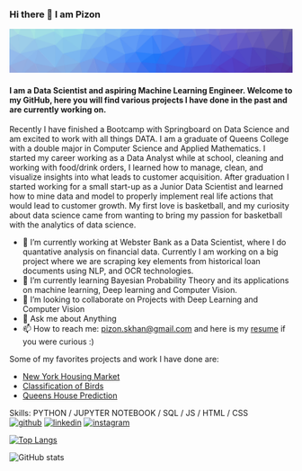 ### Hi there 👋 I am Pizon
![Hi there 👋 I am Pizon](https://github.com/izinex/izinex/blob/main/banner.png)
#### I am a Data Scientist and aspiring Machine Learning Engineer. Welcome to my GitHub, here you will find various projects I have done in the past and are currently working on.


Recently I have finished a Bootcamp with Springboard on Data Science and am excited to work with all things DATA. I am a graduate of Queens College with a double major in Computer Science and Applied Mathematics. I started my career working as a Data Analyst while at school, cleaning and working with food/drink orders, I learned how to manage, clean, and visualize insights into what leads to customer acquisition. After graduation I started working for a small start-up as a Junior Data Scientist and learned how to mine data and model to properly implement real life actions that would lead to customer growth. My first love is basketball, and my curiosity about data science came from wanting to bring my passion for basketball with the analytics of data science.

- 🔭 I’m currently working at Webster Bank as a Data Scientist, where I do quantative analysis on financial data. Currently I am working on a big project where we are scraping key elements from historical loan documents using NLP, and OCR technologies. 
- 🌱 I’m currently learning Bayesian Probability Theory and its applications on machine learning, Deep learning and Computer Vision. 
- 👯 I’m looking to collaborate on Projects with Deep Learning and Computer Vision   
- 💬 Ask me about Anything 
- 📫 How to reach me: pizon.skhan@gmail.com and here is my [resume] if you were curious :)

Some of my favorites projects and work I have done are:
- [New York Housing Market]
- [Classification of Birds]
- [Queens House Prediction]

Skills: PYTHON / JUPYTER NOTEBOOK / SQL / JS / HTML / CSS
<br />
[<img src='https://cdn.jsdelivr.net/npm/simple-icons@3.0.1/icons/github.svg' alt='github' height='40'>](https://github.com/izinex)  [<img src='https://cdn.jsdelivr.net/npm/simple-icons@3.0.1/icons/linkedin.svg' alt='linkedin' height='40'>](https://www.linkedin.com/in/https://www.linkedin.com/in/pizon-shetu//)  [<img src='https://cdn.jsdelivr.net/npm/simple-icons@3.0.1/icons/instagram.svg' alt='instagram' height='40'>](https://www.instagram.com/https://www.instagram.com/pizonks//)  

[resume]: https://github.com/izinex/izinex/blob/main/PizonShetuResume.pdf
[Queens House Prediction]: https://github.com/izinex/Machine-Learning-and-R-Programming/blob/master/final%20project/FinalProjectPaper-converted.pdf
[New York Housing Market]: https://github.com/izinex/Springboard-Data-Science/blob/master/Capstone%202%20-%20NYC%20Housing%20Prediction/NYC_Housing_Report.pdf
[Classification of Birds]: https://github.com/izinex/Springboard-Data-Science/blob/master/Capstone%203/Classification_of_Birds_Report.pdf

[![Top Langs](https://github-readme-stats.vercel.app/api/top-langs/?username=izinex)](https://github.com/anuraghazra/github-readme-stats)

![GitHub stats](https://github-readme-stats.vercel.app/api?username=izinex&show_icons=true)  

